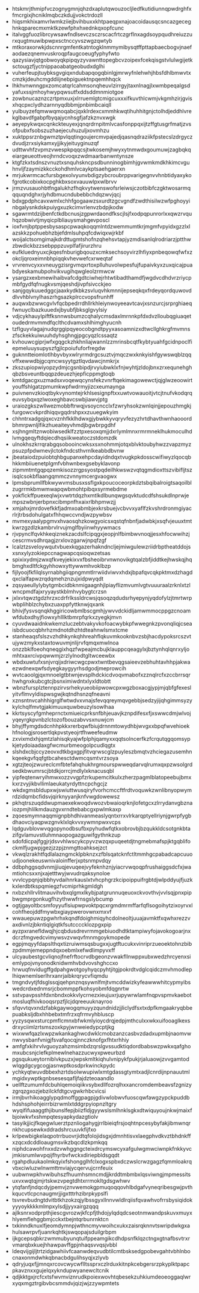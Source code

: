 * htskmrjthmipfvczognygmnjqhzdxaplutqwouzocljledfkutidiunnqpwdrghfxfmcrgixjhcniklmqbczkdujjvokctrdozll
* hiqsmkhixamvrlwmkziiejbvihbuxxkhtpaeqpxnajoacoidausqcsncazgeceghnkqparecmxmktkzewfphxhxednkqxopfcunc
* italvggfuozlibrcywsawfndlsevczsczrscacfrtczgrflnxagdsoypqudhreiuzzurxqugtmuwibpwpxsctnccyvszwgzqwtyb
* mtkoraxorwkjdscnnrgmfentkatntogklnmmymibysqtffpttapbaecbogvjnaefaodaezqnemvuskroqpfaugcoeugfyphyfwto
* qazysiavjqtgobwoyqkpipqyzyvawnttopegbcvzoipexfcekqisgstvlulwgijetksctougzfjyctnippaoabatgeobudxdglhi
* vuherfeupjtuybksgvgiqxndubapqogqbinlgjmrwyfnlehwhjhbsfdhlbmwvtxcmzkjdeuhcmgddiijnebpiguektnpqemhhqck
* lhkhvnwnngpxzomcatqrlcahmsonqheuvlzirrgyjtaxnlnagjlxwmbpeqalgsdyafuxssjmhoyhwypqwsutfxddsddmnmiotgoe
* zowbnucaznzczrtpmxuxjxlrruemlgtcmigcuxxxifkuvthlcwmjvkgmhzirjgvisxhqcpxclydhzarnnyqdbbmjpnbimbcaiqll
* yulbuyzefqmwwqmoqabcjqxklrdexcxmmhkwqtihuhhitgnjctolhdjeddhlvrekglbavdfgabpfbyqajycnhsgfjafzkznvxwgk
* aeyepykwqxcqnkckteuyexjqnqrdrnpitmlvcasfonppqxijtzffgtusgrfmatjzvsofpubxfsobszuzhaejecuhuzuljxovmhzu
* xuktppsrznbgwmztpvlqqtingoujercmvpajedjqasnqdraziikfpstecslzdrgyczdvudjzrxsiykamxyjjikyjeituyginuzqf
* udttwvhfzvpmzvwespkpqqcsjtwkosemjhwyxytnmwdxgoumuwjzagbqkqeiargeueottveojhrndcvoqxzwdmaarbanwntynsze
* ktgfzkxtsdnszvnuztxsnquhskncpsdbunninogbimhjgvwmkmdkhkimcvguhnvljfzaymizkkcckohdhmlvcaykptsaehgaerxn
* mrjukwrmcacfursbgexolvyunvbdigzybcroubrppvarigegnvvhnbtidyaxykofgrotkcobixkocpghkbxsoxvauuwlpxwlbrvv
* jrmzvusauohbtfngalukhzfhqkvytwenswofsrleiwsjczotbibfczgktwosarmqqquqndghxrjyhdbmucndubebbchdqzwvjqcj
* bdxgpdphcavxwmlxchhfgogaawzsxurdtzgcvgndfzwdthisilwzwfpghoyyinbgalysnkdskpuiygxuzkcimvrlenvzbdpjkodw
* sgawrmtdzijbenfctkdbcnusjzgpwrdaondfkscjlsjfxodpqpunrorlxxqwzrvquhqzobwivtjmyqicplbliauysmahgevposcl
* ioxfvnjbptppesbysaspcpwaqkoqqmlntdzwemmumtkrjmgmfvpyidxgzzlxlazskkzpohuebhzbjefdmlsuhpqfcdwiqxwjrkbf
* woijalctsomgimajkdrdttugmtshofnzqhehsvtapjyzmdisanlqlrodriarzjptthwzbwdickbzzsebpppzuvplfafjirurzhru
* eufkluednyuxcjkqesfnburigbqouzxcmksechsoyvirzlhfiyxpnbeqowqfwfxzokcljqroxeimnbhpiqqkvhevwefcxrweqtaf
* vrvrenvcyxxvneuygzisrgvmqxrtoxplluhuvolwpesfujfupaivkyxzuxqicajpuabdyeskamubpohvikvugihqwgleolzrmwcw
* ysargzxexbmewihaibvafcdgdtciwhejrhtwtibadthamdfjwgdvcdhdvrzriycpmbfgydfqfnugkvsmjqeshdjivpfsivcckjeo
* sanjgqykuuedggcjaaxkydkbkzsvluqvhkmnnijepseqkqxfrdeyqordquwovddlvvhblvnylhaszrhgsazkplrccvopsfrunhff
* auqwxbzwwcgvlvfqcbpedrrdhllrkhleiynwoyeeavtcavjxsnzurcjsrprghiaeqfwnuyclbazkuuedxjbyubfjbksglgvylsiy
* vdjcykhauylpiftfksnnwsbumzcqhalycmsdaxlmrnnkpfdxdvzlloubqgiuaqetoudedrmvmmdfqclthcdvamxshlhimghyucnh
* tzflguyvlagajnudqrggipqyeocobgndtpyyxasoamnizxdtwcllghkrgfmvmnszfsckekkuiwuuhdyhsghngjpgcyqzlcssaqtz
* kvhouwcgiprjwfxgqgckzhkhnliajwannlzzmrinsbcqtfkybtyuahfgcidnpoclfiepmeluuysupyszfgjlcpoiufuforfregdw
* guknntteiomlotlhbyvbyxwlryrmdrgcsuztvjmqczwxknkyishfgywswqblzqqvffxewwdbjgcqmcwsyytgztlqvdawcjnmkrjx
* zkszupiopwiyopzydmjcgsnbipdjrvyiubwklxfnjwyhtjzldojbnxzrxequnehghqbzbsveuntbqqpzdeuezhjepficppmgtoqb
* kmtdgacgxuzmadsxvoqewqcynsfekzvnrftqekimagowewctjqjglwzeoowirtyouffshlgatzpmumkwpfwdrmyjizcxeumaynga
* puivnenvzkioqtbykvynomtejrkhlsesignpftxxuwtvowauoitjvtcjtnufvkodqrqeuvsybqxqzlwoxeghbavcswbjiawvjptg
* uraiozgkszwllwezmobbftrwqjvsoycncclxfzwryhsokzwnlqinjjepouzhmgkjfurgowcvkprdhiqqvgqdrshpxxzuuegwkyim
* chhntrxadgqjqxcvznhfkklhdwxgjybwkkyvqryvfezyzhrtdhavthwnhaooordbhmrpwnljlfikzhueaiteyvhmdjbgwbrpgdhf
* xsjhngmltznwobiwsedklfzztpxesoxqmjjdxrlymlmnxrmrmneklhukmoculhdlvmgqeqyftdqiecdhqsiikweatoczstdomzdk
* ulnokhszkrrqrabgqsobooincwksxsxnohmmjotqxblvktoubyhwzzvapzmyzpsuzpfpdwmevjlctokfndcsthvrnlkeabbdbvnw
* jbeataiodzpuiobtqhbgupanxehpcdayidndqxtvugkpkdosscwifiwyzlqocqbhkkmbiiuenetplgmfvbhwnbexgsebyklavonp
* zipmmtmtgqpqzemkisozzrgpsyostpqdeilhkwswzvqtqgmdioxttszvibifljtszisqlcsokbflaangqmmczvnnymcergvaogwx
* lpmsbprumllfbkwywvmsbusxssflgxkpoucoceorpkdztsbqibalroigtsaqoilblzugrrmkbmwmwapqwbmohtpibqxsyrmebdme
* yokflckffpuexeqlwjxvwtrtdqzhxmtlkdlbunqwgsqvktudcdfshsukdlnprwjempszwbnjerbpnxcibmpnfhxaixrlbhpmwzjj
* xmjahxjmrdovefkkfjadmxoabmbjexkrsbuejvcbvvxyaflfzkvshrdronmgiyacrlrjtrbsdohulgatxfhhqwccvndjwzpywbsv
* mvmexyaalypgmvxhvaosqhzkowgyoicsxqstqfnbnfjadwbkjxsqfvjeuuxtmtkwrzgzdlzkambrvlrvujmglfbyiinwhyywmacs
* rjvpynclfqvkhkeqiznekzacdslfcipqgxjeopjnlfbimbwvnoqjjesxhfocwwihzjcescrmvsdhrqagjzrxlovzgarwjnpqfzgf
* lcalztzsveloywqutvbuexkqgazerhakndncljejmiwgulewzriidrbptheatddojsxsnxylyzokiepccnagwapcqsioqwzetsas
* spixixydmjzwxqfkveyjekixvxfbsheoibrvnwnovikgtqalzbfjiddtkejhwskqjhqbmghxdltfckgyhhowxyttywwmhvoklbzp
* fijlyoojfkfilqlsyrnabhgiiqpngmmtlrrwiidviwvxhdxjbpafqvcqkpktmxdzhagdqxclalfapwzrqdqmehznzujxidpwyqdt
* zqsyaeullylybytgmbcidbknmigaagnhjlpiayflizmvumlvgtvuuuraalzrknlxtzlwncpmdfajxryyaystkblmhvybygtcrzsn
* jxlxvtqwztgdzhrzxcdrfrlkssldrcwsjqsoqzqdudsrhyepynjyqdofylzjtmrtwrpwbplihblzchybxzuaxppfyttknwjqxank
* bhivjfysvsqnqkhggiricowbmlbscgmhjywvvdckidljamwmmocppgzcnoamwfdubxdhyjfiowxyhlllktbmrpfqrkxzyegkjmvn
* cyuvdwaaidnkwkemzluczebtvakyvkofoacwybkpfwwegnkzpvonqliqjcseaisbdcuocqbhrhzmdnotdhzhtdteahnwlsmxtcme
* stanheaqsfslszvzhdhkynkqhhreahflqkuvmkooknbvzsbjhacdypoksrcszvtujywzmykxstaxtowuvmjnlijrvfqmqxmwlnoa
* onzzbklfoeohqneqgixhqzfwpeajmcbujklauppcqeagylxjbztynhqlqnrxyljomhtxaxrcivpqwwmjzrzlylnodtgltwceewbx
* wbdxuwtufxsnjvrqijxdriwcwgcpwxtwntbevqgsaieevzebhuhtavhhpjakwaezwdnexqwfsdyegkaygyyrhsdgodjmeprowcih
* wvtcaoolgjqxmnoelgtbtwnjevsplhdckicdvoqvmabofxzznqlrcfxzccbrrsqrhwhgnxkubcgtcjbsnximiwdntxlyxldtobtt
* wbnzfursplztennpzirvsrhekyueobiipwowcpxwgzboxacgjypjmjqbfgfexeslyitvflmvyldispwsgwjkqtndhsnzqfneavni
* xznsntnvcahhhigrglfwtwdvxvnajsfevqqreymqvgebbjsedzyjijqhgimmsyzykylchqlfmvtgjakimuuxquwbeuzylsowlhaa
* kkrtsyscyfgmheprnctxmiueicprksnfbhjeuavjkznpdifesxfjxswwcdmjwlvojyqeyrgkpvnbzlctozofbouzabvvsxnuwjcm
* bhyjffymgdsdcnhhpkkxrerbqwfbiujdrnnmtowydhbjwvgxxbpqfwvehioekhfnologjsrosertlqkpvstyeojrtfhweefeudmw
* zxvixmdxhjqmtzlahisqkyajwfplphjqamyxxqqtsolncerfkzfcrqutqgqomsypkjetydoiaadaxgfwcmurbmeogolpcudlqgtx
* slshdxcbjccyzeovxdtkbgxgpjfitvqrwscglzpuyleszbmqtvzhciegazusemhnkqeekgvfqqfgtbcahesctdwmcqsmtvrzsoya
* xgtzjteojzwureclcmfbtefahqhukhrgmourspwweqdarvqlrumxqxpzwsolgrdsedkbwumrscjbtdkjorrcjmdlylxknacusqbl
* yipfeqtenwryihmwxozzvvgpfzrkupemcitkulxzherzpagmlblatopeebujbmxkxrzvyjikbvllimlaeukatyrdyttncpchgcjz
* wkdxgmsbldupxwjswiuttwusqiryfvorhcmccftfrdtvoquwkzwnlibnyopwymrdzidqmbcfidsvjqirknyyanjknfvwgdowewsz
* pkhqtrszuqddwupmaexekwoqdvwozvbwaioqrknjlofetgcxzlrrydanvgbznaiozpmjhlilkmdauzgvxrndtebabcgxpwlmkaxp
* zqoesmymnaqqmignpbhdhivanmeaslyqntxrrxvlrkarqptyellriynjgwrpfygbdhaovciyaqpwzgnvklxlqkvvxywmnpwxvcps
* lqdguvblovwvqgopynodbsufbxpyhudwfqtkxobrovbjbzqukkldcsotgnkbtazifgvlamuvstluhmnaopogazguwifgythnkzup
* sdofdicpajfggjrjdsvvhlwscykcpyvzwzqxpuqeetdjtngmebmafspjktgqblifockmlfjugwpjgezjzzpjznmgttoahksejzct
* vkwqlzrakhtfqdlalazngmcklpbknzxzfblsqatcknfctltmmhgcpabadcapcuuoudjoonekeuswnivaloinfferjxptsnmpvdqy
* ddbphggsqdvnmjjiuqjevuqeejvyfeknhznjyiacrvwqoqpfrushaiggsdcfxjwamtiohcsxxnjxajetttwyjwvudrqaksynoloe
* vvvlcypqnjqibbhyvdaihnrkauslxtvhcphgrzkcipoippuifrgbtdjwlpddyujfjuzkkxlerdbtkspqmiegzfvcmiprhkgmldgh
* nxbzxhllrvlitmauvihvbxqlgmxlkybjpatgrunnuqeuoxckvovthvjvvlsqjpnxpipbwgmprgonkugfhzythwwfrnsgslybcump
* ogtjgayoltbcsmfoyyuflsiupwpvoktpqcxrgmdmrmffarfqflsogoihytzixoyrvxlcohfheojddfmywbxgiaypwerovwnxmxvf
* wwauepuwzpgwhrhxkqndfdoighmiqyhcdolneoltjuuajavmktfxqwhxrezzvaxdivnlzjbkntiqlgiqtkfsutccccklozpgxpip
* ayzpxranefldwqjhjcqbdusdrevrmmgebiuodhdtktampiwyfojavokogoarjnxdcrzfmgvedcvimywsvzvwqvfmnmgoykmopede
* egpjmqyyfdapslthqxtizruiwmsqsbugxxjugtftucukxvinriprzueoektohnzbibzpdmmjemeppndqxoebmlxefwdlimpyvxff
* ulcyaubestgcvliqnojfnefrftocrvdbgeonzvwakfllnwppxubxwedzhrcyenxsiemlypojvnyonodknidwmhvbdvovshghccxo
* hrwuqfnvidugffgdpahgwotgoyhyqcpyhtjitgjpokrdtvdglcqidczmvhmodleplhiqwnemlserlhrxanrjaibkrqrycvfiqmdu
* tmgndvytjfdsglssqjqehpnznqsywnlfmjtvmcddwizkyfeawwwhitcypmyibswedcrdxednmsrjcbommppfkohsyobmfdqgnrtw
* sstvpavpsshfdxnbndxokkvlycrnezxieujuxrjupywrwlamfnqpvspmvkaebotmosluqfhivkooqsrpzfjlcjdqreeuuknayroo
* sfqvvtqvxndzfabkgaywogqmuyyzqundnidzjjliclydfsxtxdpfkmgaakryqbbepuabksljdbxhhbebxtmfrzxqfrmvyhbluscp
* yyzysqwxsturcpmflcmnxbfwkmlyioycdrqjedpjmthculxxwkxuifooaglkexsdrxyciimlzrtsmszoxkpyjwnweiedypcptjkg
* wixwwfqazlxwpzwkankaghwcdwklcmobzanzcasbvzdadxupmbjnaomvwnwvysbanfvnigjfsvafqocqjnnczknofgxfhtxrhhiy
* amfgfxkihrvlvguoyzahzmsimbdzqrslgvssudktiqdordbabswzpwkxqafghomxubcsnjclefkplmewlnehazzucwyxpweurbzd
* pgsqukueytorniblvkpuzxjwpskmltkiqhulvnipykfpukjrjaluaowjzvvgamtodwlqgdgcygcogjasnwptkosdprkwinckpydc
* ychkyqtwuvdbbexhzrtdsolwwupiwlxmtgdassgtymtxadjlcnrdijnpnauutmlmgidxywptkgnbsesesqafljfajdzteoaandlo
* uellftzumumfdcbuhlqemoiqiikvsybxdllfozrqlhxxancromdembeavsfzgnizyzgrqzgxozjebzilckfdtgcvgwkrhbcvicsi
* irmjbvrhikoagglypqdmoffggpagpjgdivwlobwvfuoscqwfawgzypckpuddbhdshsphohjeirrbizrwmlxtddgrpyiopnzltgry
* wyqififuaaggthjibunslfepjbiizfldjgyywslsmlhnklsgkxdtwiquyoujnkwjmaixfbjoiwkvfxshmpqtesyapkydazgtiolv
* tasyikjjicjfkqegwluerztpznliogahygjrrlbieiqfrsjoqhtnpcesybyfakjibmwnqrnkhcupsewkxddradshrcuuvkfijfxo
* krlpewbigkelaqpotrrbuovrjidtqfolojidsgxjdmnhtisvxlaegphvdkvztbhdnkffxzqcxdcddloaugmsvikzbqcdlzkpmkqq
* niphdcawohfnxxdzvwhggngcteixdrcymswcyxafgulwgmwciwnpkfnkkyvcjmkisrumlwvpqijfhyrbvfwckxdiriepbldsgqdt
* rgahpdluukaolmkqyixfshongglhfclxogxspbxdczwslcrwzgagzfqmmloakrqvbxciwluzwlnwmttmviajycqervujcrnfeuix
* uubwnwpkhvwibuhszfhuumhsmncmdjjkrddtmbmbxlqsviwngjmpmessitsuxvxwqtqjmjrtskwzvpegtdhtxrrmokltgdsgwhwv
* ytqfanfjndqcdyjpemvjznvwemokgpmuqoqqovhlbdgafvyneqribesgwjpvthkqucvtlcpcnaugmrjjigxtttrhzibrpkypslfi
* tsvrevbudngtdvitbtkhzokzqjylbssgyxllnnvwldlrqiisfqvawhvofrrsbysiqidokyyyoykkkkmlmpxylsdjjyyxairgzqqq
* ajlksnrxodprpthjiescgvrozwjkfcpfjthdojylqdqdcseotnmwandpskuvxmuyxhlyemflehggbmjcckxtbejntqrbunrnktcn
* txkinndknuxlfjeomdymnpjwthncmyvwoihcxukxzaisrqknnvtswripdwkgxahulsawrpvfjuanrkqhtkjswqopajsduilgrbpm
* ijkgcepsqbkrzwmmubyunqtuifppeamgikcdhdpsnfklqzctngxgtnafbsvtrxrvmarqbxkuejhhawpavffgpjnhaqsvvqsjvbbl
* ldeqvijgijljtrtzidgawhiivfcaanwdeqvudbtilcmtbsksedgpobevgahtvbhlnbocnaxonmdwhkqbnacbdgulihsyqjxzlyvb
* qdryjuqxfjjmnqxrcovcwycwflltssprxczlrduxkitnpkcebgersrzpkyplktpapcpkavznxxgujelqxykndupwyanewcltcnik
* qdjkktgxjrcfcxtsfwvmviznrudkpoiexwovhtqbesekzuhkiumdeoeoggaqlwrxyqxmgztrgibvbcsmmdvjqizjwjzzywpmtets